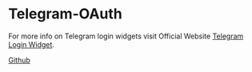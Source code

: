 # Telegram-OAuth
For more info on Telegram login widgets visit Official Website [Telegram Login Widget](https://core.telegram.org/widgets/login).

[Github](https://github.com/chitranjan-gupta/Telegram-OAuth)
